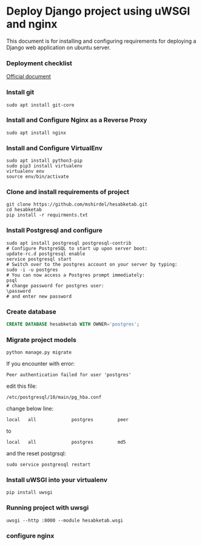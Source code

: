 # Deploy Django project using uWSGI and nginx

This document is for installing and configuring requirements for deploying a Django web application on ubuntu server.

### Deployment checklist
[Official document](https://docs.djangoproject.com/en/2.1/howto/deployment/checklist/)


### Install git
```shell
sudo apt install git-core
```

### Install and Configure Nginx as a Reverse Proxy
```shell
sudo apt install nginx
```

### Install and Configure VirtualEnv
```shell
sudo apt install python3-pip
sudo pip3 install virtualenv 
virtualenv env
source env/bin/activate
```

### Clone and install requirements of project
```shell
git clone https://github.com/mshirdel/hesabketab.git
cd hesabketab
pip install -r requirments.txt
```

### Install Postgresql and configure
```shell
sudo apt install postgresql postgresql-contrib
# Configure PostgreSQL to start up upon server boot:
update-rc.d postgresql enable 
service postgresql start
# Switch over to the postgres account on your server by typing:
sudo -i -u postgres
# You can now access a Postgres prompt immediately:
psql
# change password for postgres user:
\password
# and enter new password
```

### Create database
```sql
CREATE DATABASE hesabketab WITH OWNER='postgres';
```

### Migrate project models
```shell
python manage.py migrate
```
If you encounter with error:
```
Peer authentication failed for user 'postgres'
```
edit this file:
```
/etc/postgresql/10/main/pg_hba.conf
```
change below line:
```
local   all             postgres         peer
```
to
```
local   all             postgres         md5
```
and the reset postgrsql:
```shell
sudo service postgresql restart
```
### Install uWSGI into your virtualenv
```shell
pip install uwsgi
```

### Running project with uwsgi
```shell
uwsgi --http :8000 --module hesabketab.wsgi
```

### configure nginx

